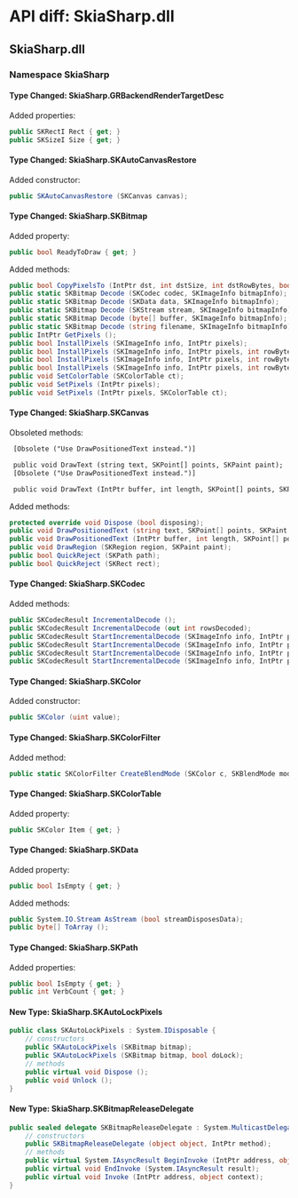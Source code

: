 # API diff: SkiaSharp.dll

## SkiaSharp.dll

### Namespace SkiaSharp

#### Type Changed: SkiaSharp.GRBackendRenderTargetDesc

Added properties:

```csharp
public SKRectI Rect { get; }
public SKSizeI Size { get; }
```


#### Type Changed: SkiaSharp.SKAutoCanvasRestore

Added constructor:

```csharp
public SKAutoCanvasRestore (SKCanvas canvas);
```


#### Type Changed: SkiaSharp.SKBitmap

Added property:

```csharp
public bool ReadyToDraw { get; }
```

Added methods:

```csharp
public bool CopyPixelsTo (IntPtr dst, int dstSize, int dstRowBytes, bool preserveDstPad);
public static SKBitmap Decode (SKCodec codec, SKImageInfo bitmapInfo);
public static SKBitmap Decode (SKData data, SKImageInfo bitmapInfo);
public static SKBitmap Decode (SKStream stream, SKImageInfo bitmapInfo);
public static SKBitmap Decode (byte[] buffer, SKImageInfo bitmapInfo);
public static SKBitmap Decode (string filename, SKImageInfo bitmapInfo);
public IntPtr GetPixels ();
public bool InstallPixels (SKImageInfo info, IntPtr pixels);
public bool InstallPixels (SKImageInfo info, IntPtr pixels, int rowBytes);
public bool InstallPixels (SKImageInfo info, IntPtr pixels, int rowBytes, SKColorTable ctable);
public bool InstallPixels (SKImageInfo info, IntPtr pixels, int rowBytes, SKColorTable ctable, SKBitmapReleaseDelegate releaseProc, object context);
public void SetColorTable (SKColorTable ct);
public void SetPixels (IntPtr pixels);
public void SetPixels (IntPtr pixels, SKColorTable ct);
```


#### Type Changed: SkiaSharp.SKCanvas

Obsoleted methods:

```diff
 [Obsolete ("Use DrawPositionedText instead.")]
 public void DrawText (string text, SKPoint[] points, SKPaint paint);
 [Obsolete ("Use DrawPositionedText instead.")]
 public void DrawText (IntPtr buffer, int length, SKPoint[] points, SKPaint paint);
```

Added methods:

```csharp
protected override void Dispose (bool disposing);
public void DrawPositionedText (string text, SKPoint[] points, SKPaint paint);
public void DrawPositionedText (IntPtr buffer, int length, SKPoint[] points, SKPaint paint);
public void DrawRegion (SKRegion region, SKPaint paint);
public bool QuickReject (SKPath path);
public bool QuickReject (SKRect rect);
```


#### Type Changed: SkiaSharp.SKCodec

Added methods:

```csharp
public SKCodecResult IncrementalDecode ();
public SKCodecResult IncrementalDecode (out int rowsDecoded);
public SKCodecResult StartIncrementalDecode (SKImageInfo info, IntPtr pixels, int rowBytes);
public SKCodecResult StartIncrementalDecode (SKImageInfo info, IntPtr pixels, int rowBytes, SKCodecOptions options);
public SKCodecResult StartIncrementalDecode (SKImageInfo info, IntPtr pixels, int rowBytes, SKCodecOptions options, SKColorTable colorTable, ref int colorTableCount);
public SKCodecResult StartIncrementalDecode (SKImageInfo info, IntPtr pixels, int rowBytes, SKCodecOptions options, IntPtr colorTable, ref int colorTableCount);
```


#### Type Changed: SkiaSharp.SKColor

Added constructor:

```csharp
public SKColor (uint value);
```


#### Type Changed: SkiaSharp.SKColorFilter

Added method:

```csharp
public static SKColorFilter CreateBlendMode (SKColor c, SKBlendMode mode);
```


#### Type Changed: SkiaSharp.SKColorTable

Added property:

```csharp
public SKColor Item { get; }
```


#### Type Changed: SkiaSharp.SKData

Added property:

```csharp
public bool IsEmpty { get; }
```

Added methods:

```csharp
public System.IO.Stream AsStream (bool streamDisposesData);
public byte[] ToArray ();
```


#### Type Changed: SkiaSharp.SKPath

Added properties:

```csharp
public bool IsEmpty { get; }
public int VerbCount { get; }
```


#### New Type: SkiaSharp.SKAutoLockPixels

```csharp
public class SKAutoLockPixels : System.IDisposable {
	// constructors
	public SKAutoLockPixels (SKBitmap bitmap);
	public SKAutoLockPixels (SKBitmap bitmap, bool doLock);
	// methods
	public virtual void Dispose ();
	public void Unlock ();
}
```

#### New Type: SkiaSharp.SKBitmapReleaseDelegate

```csharp
public sealed delegate SKBitmapReleaseDelegate : System.MulticastDelegate, System.ICloneable, System.Runtime.Serialization.ISerializable {
	// constructors
	public SKBitmapReleaseDelegate (object object, IntPtr method);
	// methods
	public virtual System.IAsyncResult BeginInvoke (IntPtr address, object context, System.AsyncCallback callback, object object);
	public virtual void EndInvoke (System.IAsyncResult result);
	public virtual void Invoke (IntPtr address, object context);
}
```


